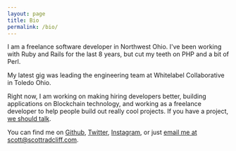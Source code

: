 ```yaml
---
layout: page
title: Bio
permalink: /bio/
---
```


I am a freelance software developer in Northwest Ohio. I've been working with Ruby and Rails for the last 8 years, but cut my teeth on PHP and a bit of Perl.

My latest gig was leading the engineering team at Whitelabel Collaborative in Toledo Ohio.

Right now, I am working on making hiring developers better, building applications on Blockchain technology, and working as a freelance developer to help people build out really cool projects. If you have a project, <a href="mailto:scott@scottradcliff.com">we should talk</a>.

You can find me on [Github](https://github.com/scottradcliff), [Twitter](https://twitter.com/scottradcliff), [Instagram](https://instagram/scottradcliffagain), or just <a href="mailto:scott@scottradcliff.com">email me at scott@scottradcliff.com</a>.



